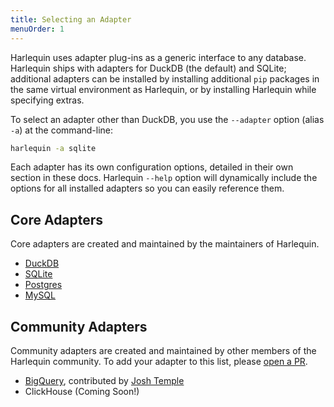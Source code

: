```yaml
---
title: Selecting an Adapter
menuOrder: 1
---
```


Harlequin uses adapter plug-ins as a generic interface to any database. Harlequin ships with adapters for DuckDB (the default) and SQLite; additional adapters can be installed by installing additional `pip` packages in the same virtual environment as Harlequin, or by installing Harlequin while specifying extras.

To select an adapter other than DuckDB, you use the `--adapter` option (alias `-a`) at the command-line:

```bash
harlequin -a sqlite
```

Each adapter has its own configuration options, detailed in their own section in these docs. Harlequin `--help` option will dynamically include the options for all installed adapters so you can easily reference them.

## Core Adapters

Core adapters are created and maintained by the maintainers of Harlequin.

- [DuckDB](duckdb/index)
- [SQLite](sqlite)
- [Postgres](postgres/index)
- [MySQL](mysql/index)

## Community Adapters

Community adapters are created and maintained by other members of the Harlequin community. To add your adapter to this list, please [open a PR](https://github.com/tconbeer/harlequin-web).

- [BigQuery](bigquery/index), contributed by [Josh Temple](https://github.com/joshtemple)
- ClickHouse (Coming Soon!)
